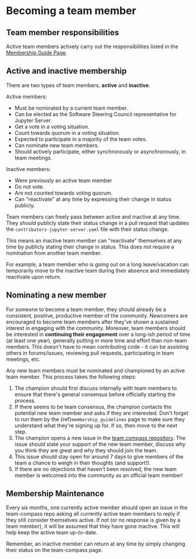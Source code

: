# Becoming a team member

## Team member responsibilities

Active team members actively carry out the responsibilities listed in the [Membership Guide Page](membership_guidelines).

## Active and inactive membership

There are two types of team members, **active** and **inactive**.

Active members:

* Must be nominated by a current team member.
* Can be elected as the Software Steering Council representative for Jupyter Server.
* Get a vote in a voting situation.
* Count towards quorum in a voting situation.
* Expected to participate in a majority of the team votes.
* Can nominate new team members.
* Should actively participate, either synchronously or asynchronously, in team meetings.

Inactive members:

* Were previously an active team member
* Do not vote.
* Are not counted towards voting quorum.
* Can "reactivate" at any time by expressing their change in status publicly.

Team members can freely pass between active and inactive at any time. They *should* publicly state their status change in a pull request that updates the `contributors-jupyter-server.yaml` file with their status change.

This means an inactive team member can "reactivate" themselves at any time by publicly stating their change in status. This does not require a nomination from another team member.

For example, a team member who is going out on a long leave/vacation can temporarily move to the inactive team during their absence and immediately reactivate upon return.

## Nominating a new member

For someone to become a team member, they should already be a consistent,
positive, productive member of the community. Newcomers are encouraged to
become team members after they've shown a sustained interest in
engaging with the community. Moreover, team members should be interested in
**continuing their engagement** over a long-ish period of time (at least one year), generally
putting in more time and effort than non-team members. This doesn't have to
mean contributing code - it can be assisting others in forums/issues, reviewing
pull requests, participating in team meetings, etc.

Any new team members must be nominated and championed by an active team member.
This process takes the following steps:

1. The champion should first discuss internally with team members to 
   ensure that there's general consensus before officially starting
   the process.
2. If there seems to be team consensus,
   the champion contacts the potential new team member and asks if they are
   interested. Don't forget to run them by the {ref}`membership_guidelines`
   page to make sure they understand what they're signing up for.
   If so, then move to the next step.
3. The champion opens a new issue in the [team compass repository](https://github.com/jupyter-server/team-compass>).
   The issue should state your support of the new team member, discuss why
   you think they are great and why they should join the team.
4. This issue should stay open for around 7 days to give members of the team
   a chance to weigh in their thoughts (and support!).
5. If there are no objections that haven't been resolved, the new team member
   is welcomed into the community as an official team member!

## Membership Maintenance

Every six months, one currently active member should open an issue in the team-compass repo asking all currently active team members to reply if they still consider themselves active. If not (or no response is given by a team member), it will be assumed that they have gone inactive. This will help keep the active team up-to-date.

Remember, an inactive member can return at any time by simply changing their status on the team-compass page.
